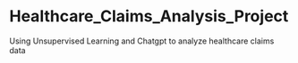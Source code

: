 # Healthcare_Claims_Analysis_Project
Using Unsupervised Learning and Chatgpt to analyze healthcare claims data
